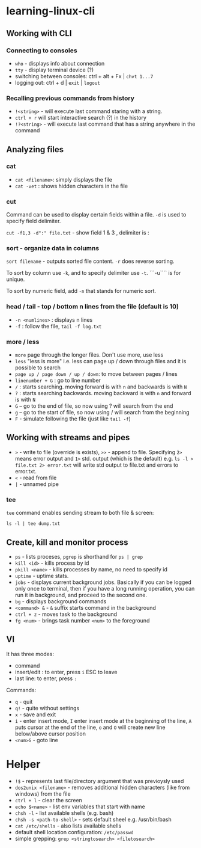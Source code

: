 # learning-linux-cli

## Working with CLI

### Connecting to consoles

- ```who``` - displays info about connection
- ```tty``` - display terminal device (?)
- switching between consoles: ctrl + alt + Fx | ```chvt 1...7```
- logging out: ctrl + d | ```exit``` | ```logout```

### Recalling previous commands from history

- ```!<string>``` - will execute last command staring with a string. 
- ```ctrl + r``` will start interactive search (?) in the history
- ```!?<string>``` - will execute last command that has a string anywhere in the command

## Analyzing files

### cat 

- ```cat <filename>```: simply displays the file
- ```cat -vet``` : shows hidden characters in the file

### cut

Command can be used to display certain fields within a file. ```-d``` is used to specify field delimiter.

```cut -f1,3 -d":" file.txt``` - show field 1 & 3 , delimiter is :

### sort - organize data in columns

```sort filename``` - outputs sorted file content. ```-r``` does reverse sorting. 

To sort by column use ```-k```, and to specify delimiter use ```-t```. ```-u```` is for unique.

To sort by numeric field, add ```-n``` that stands for numeric sort.

### head / tail - top / bottom n lines from the file (default is 10)

- ```-n <numlines>``` : displays n lines
- ```-f``` : follow the file, ```tail -f log.txt```

### more / less

- ```more``` page through the longer files. Don't use more, use less
- ```less``` "less is more" i.e. less can page up / down through files and it is possible to search
 - ```page up / page down / up / down```: to move between pages / lines
 - ```linenumber + G``` : go to line number
 - ```/``` : starts searching. moving forward is with ```n``` and backwards is with ```N```
 - ```?``` : starts searching backwards. moving backward is with ```n``` and forward is with ```N```
 - ```G``` – go to the end of file, so now using ? will search from the end
 - ```g``` – go to the start of file, so now using / will search from the beginning
 - ```F``` - simulate following the file (just like ```tail -f```)

## Working with streams and pipes

- ```>``` - write to file (override is exists), ```>>``` - append to file. Specifying ```2>``` means error output and ```1>``` std. output (which is the default) e.g. ```ls -l > file.txt 2> error.txt``` will write std output to file.txt and errors to error.txt.
- ```<``` - read from file
- ```|``` - unnamed pipe

### tee 

```tee``` command enables sending stream to both file & screen:

```
ls -l | tee dump.txt
```
## Create, kill and monitor process

- ```ps``` - lists proceses, ```pgrep``` is shorthand for ```ps | grep```
 - ```kill <id>``` - kills process by id
 - ```pkill <name>``` - kills processes by name, no need to specify id
- ```uptime``` - uptime stats.
- ```jobs``` - displays current background jobs. Basically if you can be logged only once to terminal, then if you have a long running operation, you can run it in background, and proceed to the second one.
- ```bg``` - displays background commands
 - ```<command> &``` - ```&``` suffix starts command in the background
 - ```ctrl + z``` - moves task to the background
 - ```fg <num>``` - brings task number ```<num>``` to the foreground

## VI

It has three modes:
- command
- insert/edit : to enter, press ```i``` ESC to leave
- last line: to enter, press ```:```

Commands:
- ```q``` - quit
- ```q!``` - quite without settings
- ```x``` - save and exit
- ```i``` - enter insert mode, ```I``` enter insert mode at the beginning of the line, ```A``` puts cursor at the end of the line, ```o``` and ```O``` will create new line below/above cursor position
- ```<num>G``` - goto line


# Helper

- ```!$``` - represents last file/directory argument that was previoysly used
- ```dos2unix <filename>``` - removes additional hidden characters (like from windows) from the file
- ```ctrl + l``` - clear the screen
- ```echo $<name>``` - list env variables that start with name
- ```chsh -l``` - list available shells (e.g. bash)
- ```chsh -s <path-to-shell>``` - sets default sheel e.g. /usr/bin/bash
- ```cat /etc/shells``` - also lists available shells
- default shell location configuration: ```/etc/passwd```
- simple grepping: ```grep <stringtosearch> <filetosearch>```

